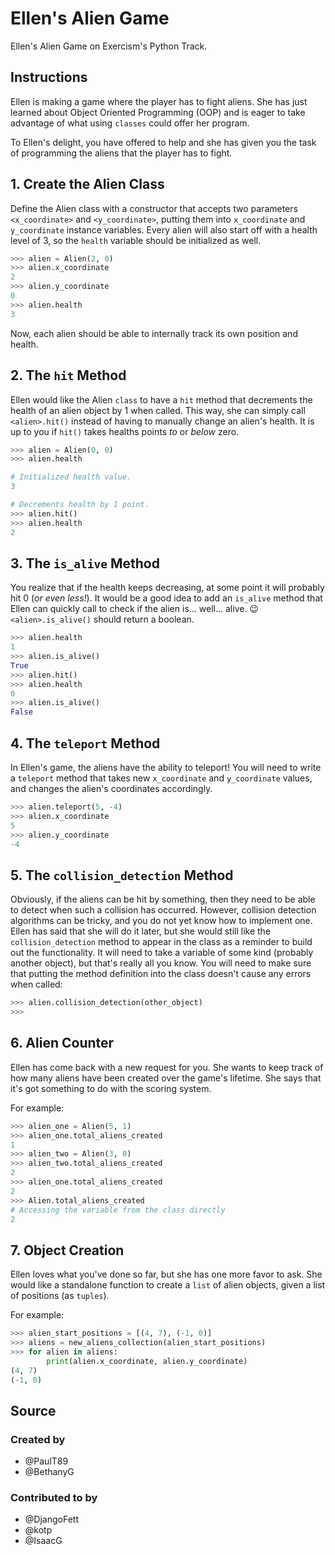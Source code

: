 # Ellen's Alien Game

Ellen's Alien Game on Exercism's Python Track.

## Instructions

Ellen is making a game where the player has to fight aliens.
She has just learned about Object Oriented Programming (OOP) and is eager to take advantage of what using `classes` could offer her program.

To Ellen's delight, you have offered to help and she has given you the task of programming the aliens that the player has to fight.


## 1. Create the Alien Class

Define the Alien class with a constructor that accepts two parameters `<x_coordinate>` and `<y_coordinate>`, putting them into `x_coordinate` and `y_coordinate` instance variables.
Every alien will also start off with a health level of 3, so the `health` variable should be initialized as well.

```python
>>> alien = Alien(2, 0)
>>> alien.x_coordinate
2
>>> alien.y_coordinate
0
>>> alien.health
3
```

Now, each alien should be able to internally track its own position and health.

## 2. The `hit` Method

Ellen would like the Alien `class` to have a `hit` method that decrements the health of an alien object by 1 when called.
This way, she can simply call `<alien>.hit()` instead of having to manually change an alien's health.
It is up to you if `hit()` takes healths points _to_ or _below_ zero.

```python
>>> alien = Alien(0, 0)
>>> alien.health

# Initialized health value.
3

# Decrements health by 1 point.
>>> alien.hit()
>>> alien.health
2
```

## 3. The `is_alive` Method

You realize that if the health keeps decreasing, at some point it will probably hit 0 (_or even less!_).
It would be a good idea to add an `is_alive` method that Ellen can quickly call to check if the alien is... well... alive. 😉
`<alien>.is_alive()` should return a boolean.

```python
>>> alien.health
1
>>> alien.is_alive()
True
>>> alien.hit()
>>> alien.health
0
>>> alien.is_alive()
False
```

## 4. The `teleport` Method

In Ellen's game, the aliens have the ability to teleport!
You will need to write a `teleport` method that takes new `x_coordinate` and `y_coordinate` values, and changes the alien's coordinates accordingly.

```python
>>> alien.teleport(5, -4)
>>> alien.x_coordinate
5
>>> alien.y_coordinate
-4
```

## 5. The `collision_detection` Method

Obviously, if the aliens can be hit by something, then they need to be able to detect when such a collision has occurred.
However, collision detection algorithms can be tricky, and you do not yet know how to implement one.
Ellen has said that she will do it later, but she would still like the `collision_detection` method to appear in the class as a reminder to build out the functionality.
It will need to take a variable of some kind (probably another object), but that's really all you know.
You will need to make sure that putting the method definition into the class doesn't cause any errors when called:

```python
>>> alien.collision_detection(other_object)
>>>
```

## 6. Alien Counter

Ellen has come back with a new request for you.
She wants to keep track of how many aliens have been created over the game's lifetime.
She says that it's got something to do with the scoring system.

For example:

```python
>>> alien_one = Alien(5, 1)
>>> alien_one.total_aliens_created
1
>>> alien_two = Alien(3, 0)
>>> alien_two.total_aliens_created
2
>>> alien_one.total_aliens_created
2
>>> Alien.total_aliens_created
# Accessing the variable from the class directly
2
```

## 7. Object Creation

Ellen loves what you've done so far, but she has one more favor to ask.
She would like a standalone function to create a `list` of alien objects, given a list of positions (as `tuples`).

For example:

```python
>>> alien_start_positions = [(4, 7), (-1, 0)]
>>> aliens = new_aliens_collection(alien_start_positions)
>>> for alien in aliens:
    	print(alien.x_coordinate, alien.y_coordinate)
(4, 7)
(-1, 0)
```

## Source

### Created by

- @PaulT89
- @BethanyG

### Contributed to by

- @DjangoFett
- @kotp
- @IsaacG
